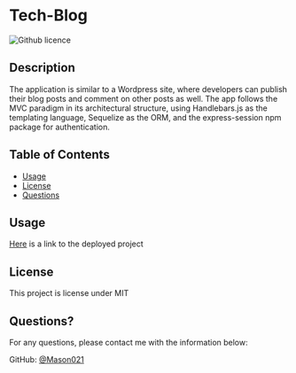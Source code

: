 # Tech-Blog
![Github licence](http://img.shields.io/badge/license-MIT-blue.svg)

## Description 
The application is similar to a Wordpress site, where developers can publish their blog posts and comment on other posts as well. The app follows the MVC paradigm in its architectural structure, using Handlebars.js as the templating language, Sequelize as the ORM, and the express-session npm package for authentication.

## Table of Contents
* [Usage](#usage)
* [License](#license)
* [Questions](#questions)


## Usage 
[Here](https://guarded-wave-95141.herokuapp.com/) is a link to the deployed project

## License 
This project is license under MIT
 

## Questions?
  
For any questions, please contact me with the information below:
 
GitHub: [@Mason021](https://api.github.com/users/Mason021)